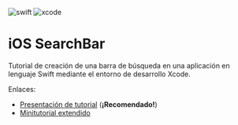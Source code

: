 ![swift](https://img.shields.io/badge/swift-4.1.1-green.svg)
![xcode](https://img.shields.io/badge/xcode-9.3-green.svg)

# iOS SearchBar

Tutorial de creación de una barra de búsqueda en una aplicación en lenguaje Swift mediante el entorno
de desarrollo Xcode.

Enlaces:
* [Presentación de tutorial](doc/Presentación.pdf) (**¡Recomendado!**)
* [Minitutorial extendido](doc/Minitutorial.pdf)
